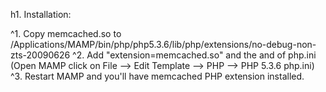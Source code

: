h1. Installation:

^1. Copy memcached.so to /Applications/MAMP/bin/php/php5.3.6/lib/php/extensions/no-debug-non-zts-20090626
^2. Add "extension=memcached.so" and the and of php.ini (Open MAMP click on File —> Edit Template —> PHP —> PHP 5.3.6 php.ini)
^3. Restart MAMP and you'll have memcached PHP extension installed.

